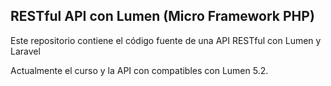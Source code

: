 ## RESTful API con Lumen (Micro Framework PHP)

Este repositorio contiene el código fuente de una API RESTful con Lumen y Laravel


Actualmente el curso y la API con compatibles con Lumen 5.2.
